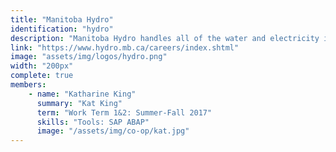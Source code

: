 ```yaml
---
title: "Manitoba Hydro"
identification: "hydro"
description: "Manitoba Hydro handles all of the water and electricity in the province."
link: "https://www.hydro.mb.ca/careers/index.shtml"
image: "assets/img/logos/hydro.png"
width: "200px"
complete: true
members:
    - name: "Katharine King"
      summary: "Kat King"
      term: "Work Term 1&2: Summer-Fall 2017"
      skills: "Tools: SAP ABAP"
      image: "/assets/img/co-op/kat.jpg"
---
```

